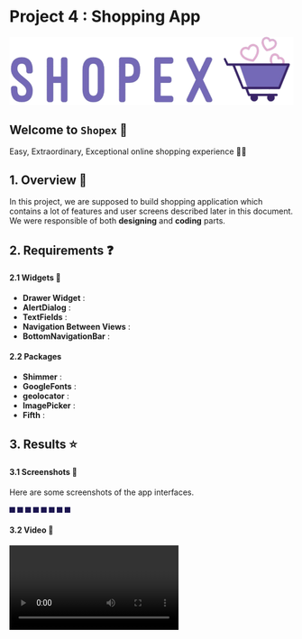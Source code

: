 # Project 4 : Shopping App

<img src='./assets/logo.png' alt='logo' style='background-color:#ffe6e6;'>

<br>

## Welcome to `Shopex` 🛒
Easy, Extraordinary, Exceptional online shopping experience 🛒🥳

## 1. Overview 📖
In this project, we are supposed to build shopping application which contains a lot of features and user screens described later in this document. We were responsible of both **designing** and **coding** parts.

## 2. Requirements ❓

#### 2.1 Widgets 🎨

- **Drawer Widget** :
- **AlertDialog** :
- **TextFields** :
- **Navigation Between Views** :
- **BottomNavigationBar** :

#### 2.2 Packages
- **Shimmer** :
- **GoogleFonts** :
- **geolocator** :
- **ImagePicker** :
- **Fifth** :

## 3. Results ⭐

#### 3.1 Screenshots 📸
Here are some screenshots of the app interfaces.

<img src='' alt='' style='border:5px solid #1c1651'>
<img src='' alt='' style='border:5px solid #1c1651'>
<img src='' alt='' style='border:5px solid #1c1651'>
<img src='' alt='' style='border:5px solid #1c1651'>
<img src='' alt='' style='border:5px solid #1c1651'>
<img src='' alt='' style='border:5px solid #1c1651'>
<img src='' alt='' style='border:5px solid #1c1651'>
<img src='' alt='' style='border:5px solid #1c1651'>

#### 3.2 Video 🎥
<video src=''>

## 4. Conclusion 🏁
`Shopex` provides a smooth user experience where it gathers all daily needs in one app with a user-friendly and visually appealing interfaces.

Technically, I enjoyed using this large amount of widgets and connecting them together to build `Shopex`